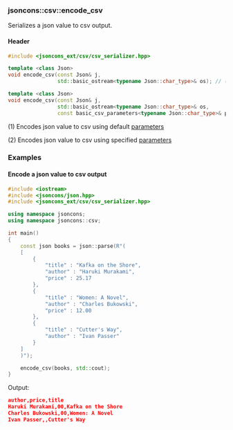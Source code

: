 ### jsoncons::csv::encode_csv

Serializes a json value to csv output.

#### Header
```c++
#include <jsoncons_ext/csv/csv_serializer.hpp>

template <class Json>
void encode_csv(const Json& j, 
                std::basic_ostream<typename Json::char_type>& os); // (1)

template <class Json>
void encode_csv(const Json& j, 
                std::basic_ostream<typename Json::char_type>& os, 
                const basic_csv_parameters<typename Json::char_type>& params); // (2)
```

(1) Encodes json value to csv using default [parameters](csv_parameters)

(2) Encodes json value to csv using specified [parameters](csv_parameters)

### Examples

#### Encode a json value to csv output

```c++
#include <iostream>
#include <jsoncons/json.hpp>
#include <jsoncons_ext/csv/csv_serializer.hpp>

using namespace jsoncons;
using namespace jsoncons::csv;

int main()
{
    const json books = json::parse(R"(
    [
        {
            "title" : "Kafka on the Shore",
            "author" : "Haruki Murakami",
            "price" : 25.17
        },
        {
            "title" : "Women: A Novel",
            "author" : "Charles Bukowski",
            "price" : 12.00
        },
        {
            "title" : "Cutter's Way",
            "author" : "Ivan Passer"
        }
    ]
    )");

    encode_csv(books, std::cout);
}
```
Output:
```json
author,price,title
Haruki Murakami,00,Kafka on the Shore
Charles Bukowski,00,Women: A Novel
Ivan Passer,,Cutter's Way
```


